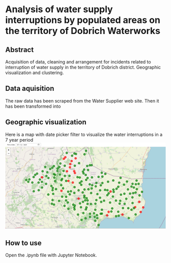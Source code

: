 # Analysis of water supply interruptions by populated areas on the territory of Dobrich Waterworks

## Abstract
Acquisition of data, cleaning and arrangement for incidents related to interruption of water supply in the territory of Dobrich district. Geographic visualization and clustering.

## Data aquisition
The raw data has been scraped from the Water Supplier web site. Then it has been transformed into 

## Geographic visualization

Here is a map with date picker filter to visualize the water interruptions in a 7 year period
![Map of water supply interruptions by day for 7 year period](images/dobrich_water_interruptions.png)

## How to use
Open the .ipynb file with Jupyter Notebook. 